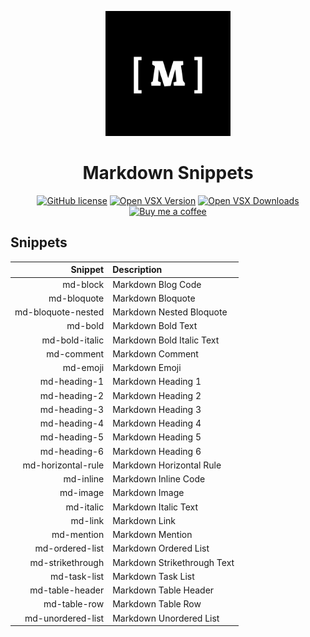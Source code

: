 <p align="center">
    <img src="images/logo.png" alt="Markdown Snippets logo" width="200">
</p>

<h1 align="center">Markdown Snippets</h1>

<p align="center">
  <a href="https://github.com/Amereyeu/Markdown-snippets"><img src="https://img.shields.io/badge/license-MIT-blue.svg?style=flat-square" alt="GitHub license"></a>
  <a href="https://open-vsx.org/extension/Amerey/blackplusplus"><img src="https://img.shields.io/open-vsx/v/Amerey/blackplusplus?label=Open%20VSX" alt="Open VSX Version"></a> 
  <a href="https://open-vsx.org/extension/Amerey/blackplusplus"><img src="https://img.shields.io/open-vsx/dt/Amerey/blackplusplus?label=Open%20VSX%20Downloads" alt="Open VSX Downloads"></a>
  <a href="https://ko-fi.com/amerey"><img src="https://img.shields.io/badge/Buy%20me%20a%20coffee-$4-orange" alt="Buy me a coffee"></a>
</p>

## Snippets

| Snippet            | Description                 |
| ------------------:|:--------------------------- |
| md-block           | Markdown Blog Code          |
| md-bloquote        | Markdown Bloquote           |
| md-bloquote-nested | Markdown Nested Bloquote    |
| md-bold            | Markdown Bold Text          |
| md-bold-italic     | Markdown Bold Italic Text   |
| md-comment         | Markdown Comment            |
| md-emoji           | Markdown Emoji              |
| md-heading-1       | Markdown Heading 1          |
| md-heading-2       | Markdown Heading 2          |
| md-heading-3       | Markdown Heading 3          |
| md-heading-4       | Markdown Heading 4          |
| md-heading-5       | Markdown Heading 5          |
| md-heading-6       | Markdown Heading 6          |
| md-horizontal-rule | Markdown Horizontal Rule    |
| md-inline          | Markdown Inline Code        |
| md-image           | Markdown Image              |
| md-italic          | Markdown Italic Text        |
| md-link            | Markdown Link               |
| md-mention         | Markdown Mention            |
| md-ordered-list    | Markdown Ordered List       |
| md-strikethrough   | Markdown Strikethrough Text |
| md-task-list       | Markdown Task List          |
| md-table-header    | Markdown Table Header       |
| md-table-row       | Markdown Table Row          |
| md-unordered-list  | Markdown Unordered List     |
